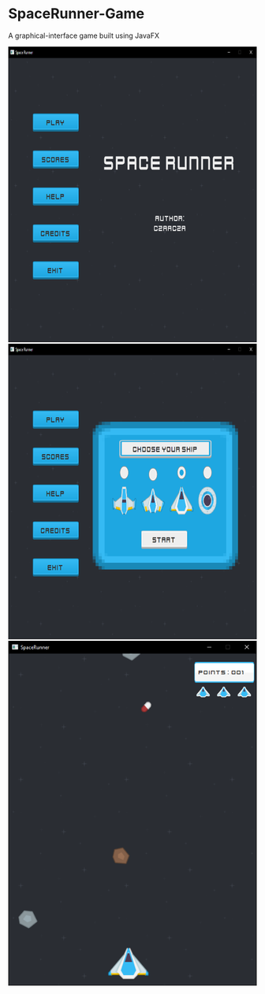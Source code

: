 # SpaceRunner-Game
A graphical-interface game built using JavaFX

<img src="https://github.com/czaacza/SpaceRunner-Game/blob/master/img/mainMenuImg.PNG" width="770" height="600" />
<img src="https://github.com/czaacza/SpaceRunner-Game/blob/master/img/startMenuImg.PNG" width="770" height="600" />
<img src="https://github.com/czaacza/SpaceRunner-Game/blob/master/img/gameImg.PNG" width="507" height="700"/>
